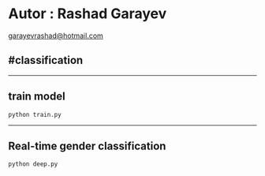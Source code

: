 # Autor : Rashad Garayev #
 garayevrashad@hotmail.com 


#classification
- 

----------
## train model ##

`python train.py`

----------

## Real-time gender classification ##

`python deep.py`



